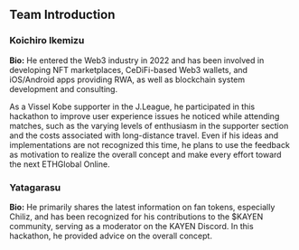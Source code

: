 ## Team Introduction

### Koichiro Ikemizu

<!-- ![Koichiro Ikemizu](ikmzkro-1024×1024.jpg) -->

**Bio:**
He entered the Web3 industry in 2022 and has been involved in developing NFT marketplaces, CeDiFi-based Web3 wallets, and iOS/Android apps providing RWA, as well as blockchain system development and consulting.

As a Vissel Kobe supporter in the J.League, he participated in this hackathon to improve user experience issues he noticed while attending matches, such as the varying levels of enthusiasm in the supporter section and the costs associated with long-distance travel. Even if his ideas and implementations are not recognized this time, he plans to use the feedback as motivation to realize the overall concept and make every effort toward the next ETHGlobal Online.

### Yatagarasu

<!-- ![Yatagarasu](GRxq4r_bEAA9PWx.jpg) -->

**Bio:**
He primarily shares the latest information on fan tokens, especially Chiliz, and has been recognized for his contributions to the $KAYEN community, serving as a moderator on the KAYEN Discord. In this hackathon, he provided advice on the overall concept.